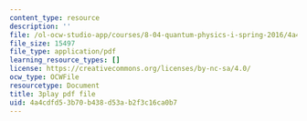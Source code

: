 ```yaml
---
content_type: resource
description: ''
file: /ol-ocw-studio-app/courses/8-04-quantum-physics-i-spring-2016/4a4cdfd53b70b438d53ab2f3c16ca0b7_AnzhigYawy8.pdf
file_size: 15497
file_type: application/pdf
learning_resource_types: []
license: https://creativecommons.org/licenses/by-nc-sa/4.0/
ocw_type: OCWFile
resourcetype: Document
title: 3play pdf file
uid: 4a4cdfd5-3b70-b438-d53a-b2f3c16ca0b7
---
```

